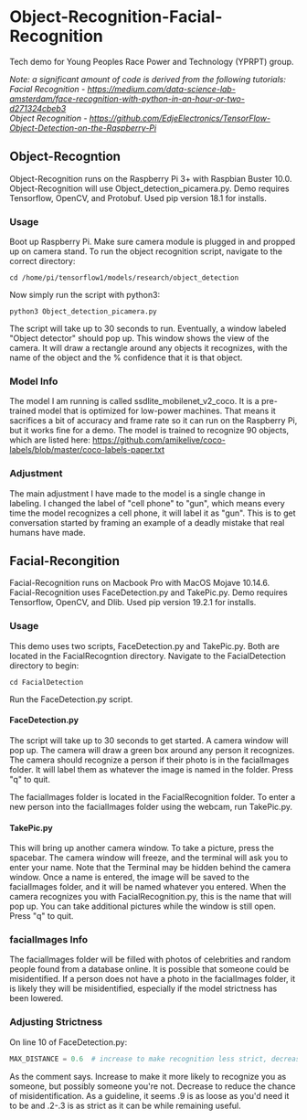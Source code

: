 # Object-Recognition-Facial-Recognition
Tech demo for Young Peoples Race Power and Technology (YPRPT) group.  

*Note: a significant amount of code is derived from the following tutorials:  
Facial Recognition - https://medium.com/data-science-lab-amsterdam/face-recognition-with-python-in-an-hour-or-two-d271324cbeb3  
Object Recognition - https://github.com/EdjeElectronics/TensorFlow-Object-Detection-on-the-Raspberry-Pi*

## Object-Recogntion
Object-Recognition runs on the Raspberry Pi 3+ with Raspbian Buster 10.0. Object-Recognition will use Object_detection_picamera.py. Demo requires Tensorflow, OpenCV, and Protobuf. Used pip version 18.1 for installs.

### Usage
Boot up Raspberry Pi. Make sure camera module is plugged in and propped up on camera stand. To run the object recognition script, navigate to the correct directory:
```
cd /home/pi/tensorflow1/models/research/object_detection
```
Now simply run the script with python3:
```
python3 Object_detection_picamera.py
```
The script will take up to 30 seconds to run. Eventually, a window labeled "Object detector" should pop up. This window shows the view of the camera. It will draw a rectangle around any objects it recognizes, with the name of the object and the % confidence that it is that object. 

### Model Info
The model I am running is called ssdlite_mobilenet_v2_coco. It is a pre-trained model that is optimized for low-power machines. That means it sacrifices a bit of accuracy and frame rate so it can run on the Raspberry Pi, but it works fine for a demo. The model is trained to recognize 90 objects, which are listed here: https://github.com/amikelive/coco-labels/blob/master/coco-labels-paper.txt

### Adjustment
The main adjustment I have made to the model is a single change in labeling. I changed the label of "cell phone" to "gun", which means every time the model recognizes a cell phone, it will label it as "gun". This is to get conversation started by framing an example of a deadly mistake that real humans have made.

## Facial-Recongition
Facial-Recognition runs on Macbook Pro with MacOS Mojave 10.14.6. Facial-Recognition uses FaceDetection.py and TakePic.py. Demo requires Tensorflow, OpenCV, and Dlib. Used pip version 19.2.1 for installs.

### Usage
This demo uses two scripts, FaceDetection.py and TakePic.py. Both are located in the FacialRecogntion directory. Navigate to the FacialDetection directory to begin:
```
cd FacialDetection
```
Run the FaceDetection.py script.

#### FaceDetection.py
The script will take up to 30 seconds to get started. A camera window will pop up. The camera will draw a green box around any person it recognizes. The camera should recognize a person if their photo is in the facialImages folder. It will label them as whatever the image is named in the folder. Press "q" to quit.

The facialImages folder is located in the FacialRecognition folder.  To enter a new person into the facialImages folder using the webcam, run TakePic.py.

#### TakePic.py
This will bring up another camera window. To take a picture, press the spacebar. The camera window will freeze, and the terminal will ask you to enter your name. Note that the Terminal may be hidden behind the camera window. Once a name is entered, the image will be saved to the facialImages folder, and it will be named whatever you entered. When the camera recognizes you with FacialRecognition.py, this is the name that will pop up. You can take additional pictures while the window is still open. Press "q" to quit.

### facialImages Info
The facialImages folder will be filled with photos of celebrities and random people found from a database online. It is possible that someone could be misidentified. If a person does not have a photo in the facialImages folder, it is likely they will be misidentified, especially if the model strictness has been lowered.

### Adjusting Strictness
On line 10 of FaceDetection.py:
```python
MAX_DISTANCE = 0.6  # increase to make recognition less strict, decrease to make more strict
```
As the comment says. Increase to make it more likely to recognize you as someone, but possibly someone you're not. Decrease to reduce the chance of misidentification. As a guideline, it seems .9 is as loose as you'd need it to be and .2-.3 is as strict as it can be while remaining useful.


